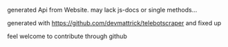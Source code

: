 generated Api from Website. may lack js-docs or single methods...


generated with https://github.com/devmattrick/telebotscraper 
and fixed up


feel welcome to contribute through github